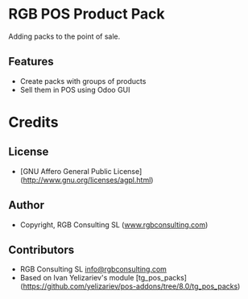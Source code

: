 RGB POS Product Pack
====================

Adding packs to the point of sale.

Features
--------

* Create packs with groups of products
* Sell them in POS using Odoo GUI


Credits
=======

License
-------

* [GNU Affero General Public License] (http://www.gnu.org/licenses/agpl.html)

Author
------

* Copyright, RGB Consulting SL (www.rgbconsulting.com)

Contributors
------------

* RGB Consulting SL <info@rgbconsulting.com>
* Based on Ivan Yelizariev's module [tg_pos_packs] (https://github.com/yelizariev/pos-addons/tree/8.0/tg_pos_packs)
